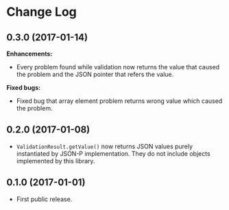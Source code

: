 # Change Log

## 0.3.0 (2017-01-14)

**Enhancements:**
* Every problem found while validation now returns the value that caused the problem and the JSON pointer that refers the value.

**Fixed bugs:**
* Fixed bug that array element problem returns wrong value which caused the problem.

## 0.2.0 (2017-01-08)

* `ValidationResult.getValue()` now returns JSON values purely instantiated by JSON-P implementation. They do not include objects implemented by this library.

## 0.1.0 (2017-01-01)

* First public release.
